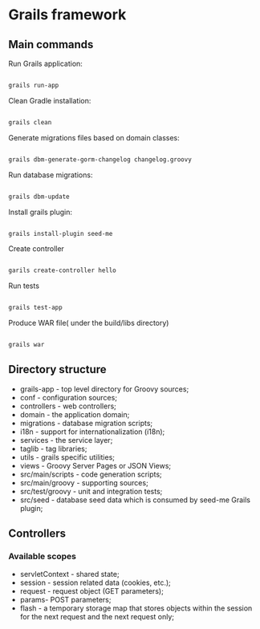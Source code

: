# Grails framework

## Main commands

Run Grails application:

```bash

grails run-app

```

Clean Gradle installation:

```bash

grails clean

```

Generate migrations files based on domain classes: 

```bash

grails dbm-generate-gorm-changelog changelog.groovy

```

Run database migrations:

```bash

grails dbm-update

```

Install grails plugin:

```bash

grails install-plugin seed-me

```

Create controller

```bash

garils create-controller hello

```

Run tests

```bash

grails test-app

```

Produce WAR file( under the build/libs directory)

```bash

grails war

```

## Directory structure

- grails-app - top level directory for Groovy sources;
- conf - configuration sources;
- controllers - web controllers;
- domain - the application domain;
- migrations - database migration scripts;
- i18n - support for internationalization (i18n);
- services - the service layer;
- taglib - tag libraries;
- utils - grails specific utilities;
- views - Groovy Server Pages or JSON Views;
- src/main/scripts - code generation scripts;
- src/main/groovy - supporting sources;
- src/test/groovy - unit and integration tests;
- src/seed - database seed data which is consumed by seed-me Grails plugin;

## Controllers

### Available scopes

- servletContext - shared state; 
- session - session related data (cookies, etc.);
- request - request object (GET parameters);
- params- POST parameters;
- flash - a temporary storage map that stores objects within the session for the next request and the next request only;
